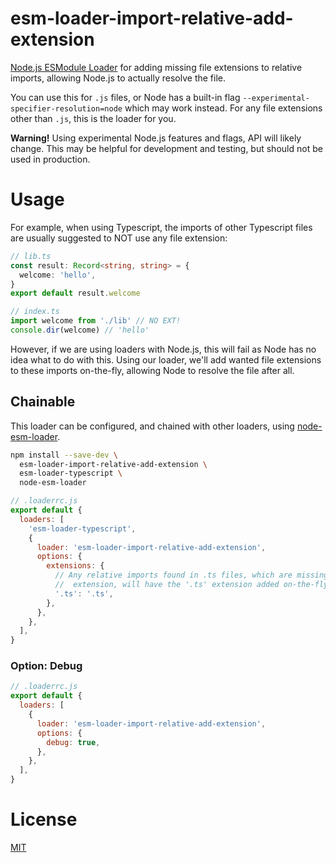 # esm-loader-import-relative-add-extension

[Node.js ESModule Loader][node-loaders] for adding missing file extensions to
relative imports, allowing Node.js to actually resolve the file.

You can use this for `.js` files, or Node has a built-in flag
`--experimental-specifier-resolution=node` which may work instead. For any
file extensions other than `.js`, this is the loader for you.

**Warning!** Using experimental Node.js features and flags,
API will likely change. This may be helpful for development and testing,
but should not be used in production.

# Usage

For example, when using Typescript, the imports of other Typescript files are
usually suggested to NOT use any file extension:

```ts
// lib.ts
const result: Record<string, string> = {
  welcome: 'hello',
}
export default result.welcome
```

```ts
// index.ts
import welcome from './lib' // NO EXT!
console.dir(welcome) // 'hello'
```

However, if we are using loaders with Node.js, this will fail as Node has no
idea what to do with this. Using our loader, we'll add wanted file extensions
to these imports on-the-fly, allowing Node to resolve the file after all.

## Chainable

This loader can be configured, and chained with other loaders, using
[node-esm-loader][node-esm-loader].

```sh
npm install --save-dev \
  esm-loader-import-relative-add-extension \
  esm-loader-typescript \
  node-esm-loader
```

```js
// .loaderrc.js
export default {
  loaders: [
    'esm-loader-typescript',
    {
      loader: 'esm-loader-import-relative-add-extension',
      options: {
        extensions: {
          // Any relative imports found in .ts files, which are missing a file
          //  extension, will have the '.ts' extension added on-the-fly.
          '.ts': '.ts',
        },
      },
    },
  ],
}
```

### Option: Debug

```js
// .loaderrc.js
export default {
  loaders: [
    {
      loader: 'esm-loader-import-relative-add-extension',
      options: {
        debug: true,
      },
    },
  ],
}
```

# License

[MIT][mit-license]

[mit-license]: https://mit-license.org/
[node-esm-loader]: https://github.com/sebamarynissen/node-esm-loader#readme
[node-loaders]: https://nodejs.org/api/esm.html#loaders
